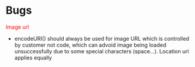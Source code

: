 # Bugs
<font color='red'>Image url</font>
- encodeURI() should always be used for image URL which is controlled by customer not code, which can advoid image being loaded unsuccessfully due to some special characters (space...). Location url applies equally
  
